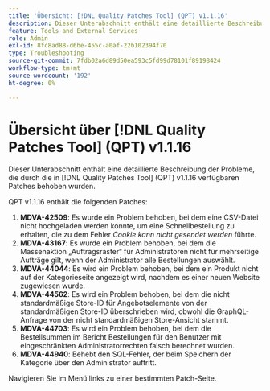 ```yaml
---
title: 'Übersicht: [!DNL Quality Patches Tool] (QPT) v1.1.16'
description: Dieser Unterabschnitt enthält eine detaillierte Beschreibung der Probleme, die durch die in Version 1.1.16  [!DNL Quality Patches Tool]  Patches behoben wurden.
feature: Tools and External Services
role: Admin
exl-id: 8fc8ad88-d6be-455c-a0af-22b102394f70
type: Troubleshooting
source-git-commit: 7fdb02a6d89d50ea593c5fd99d78101f89198424
workflow-type: tm+mt
source-wordcount: '192'
ht-degree: 0%

---
```


# Übersicht über [!DNL Quality Patches Tool] (QPT) v1.1.16

Dieser Unterabschnitt enthält eine detaillierte Beschreibung der Probleme, die durch die in [!DNL Quality Patches Tool] (QPT) v1.1.16 verfügbaren Patches behoben wurden.

QPT v1.1.16 enthält die folgenden Patches:

1. **MDVA-42509**: Es wurde ein Problem behoben, bei dem eine CSV-Datei nicht hochgeladen werden konnte, um eine Schnellbestellung zu erhalten, die zu dem Fehler *Cookie kann nicht gesendet werden* führte.
1. **MDVA-43167**: Es wurde ein Problem behoben, bei dem die Massenaktion „Auftragsraster“ für Administratoren nicht für mehrseitige Aufträge gilt, wenn der Administrator alle Bestellungen auswählt.
1. **MDVA-44044**: Es wird ein Problem behoben, bei dem ein Produkt nicht auf der Kategorieseite angezeigt wird, nachdem es einer neuen Website zugewiesen wurde.
1. **MDVA-44562**: Es wird ein Problem behoben, bei dem die nicht standardmäßige Store-ID für Angebotselemente von der standardmäßigen Store-ID überschrieben wird, obwohl die GraphQL-Anfrage von der nicht standardmäßigen Store-Ansicht stammt.
1. **MDVA-44703**: Es wird ein Problem behoben, bei dem die Bestellsummen im Bericht Bestellungen für den Benutzer mit eingeschränkten Administratorrechten falsch berechnet wurden.
1. **MDVA-44940**: Behebt den SQL-Fehler, der beim Speichern der Kategorie über den Administrator auftritt.

Navigieren Sie im Menü links zu einer bestimmten Patch-Seite.
